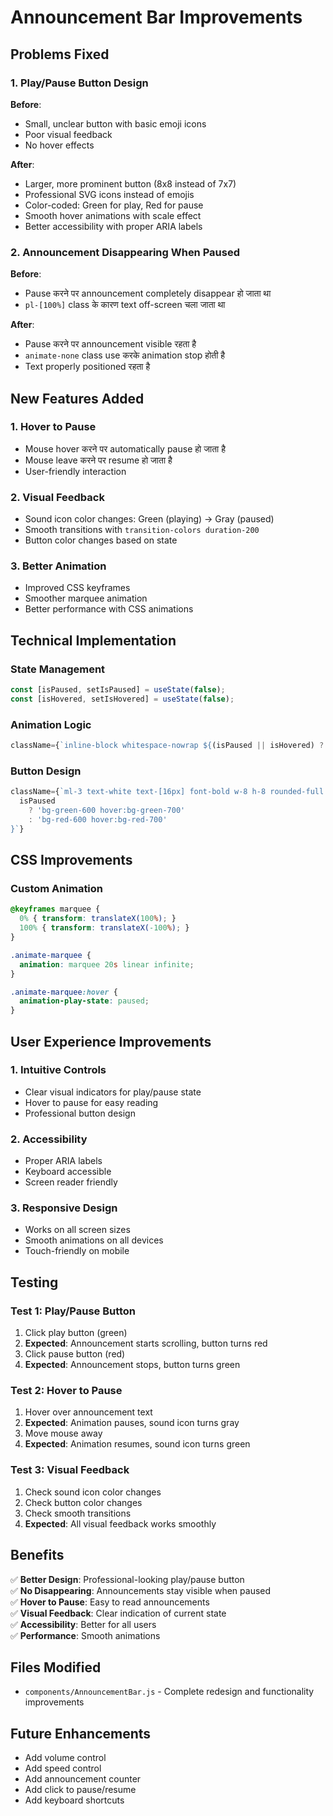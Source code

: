 # Announcement Bar Improvements

## Problems Fixed

### 1. Play/Pause Button Design
**Before**: 
- Small, unclear button with basic emoji icons
- Poor visual feedback
- No hover effects

**After**:
- Larger, more prominent button (8x8 instead of 7x7)
- Professional SVG icons instead of emojis
- Color-coded: Green for play, Red for pause
- Smooth hover animations with scale effect
- Better accessibility with proper ARIA labels

### 2. Announcement Disappearing When Paused
**Before**: 
- Pause करने पर announcement completely disappear हो जाता था
- `pl-[100%]` class के कारण text off-screen चला जाता था

**After**:
- Pause करने पर announcement visible रहता है
- `animate-none` class use करके animation stop होती है
- Text properly positioned रहता है

## New Features Added

### 1. Hover to Pause
- Mouse hover करने पर automatically pause हो जाता है
- Mouse leave करने पर resume हो जाता है
- User-friendly interaction

### 2. Visual Feedback
- Sound icon color changes: Green (playing) → Gray (paused)
- Smooth transitions with `transition-colors duration-200`
- Button color changes based on state

### 3. Better Animation
- Improved CSS keyframes
- Smoother marquee animation
- Better performance with CSS animations

## Technical Implementation

### State Management
```javascript
const [isPaused, setIsPaused] = useState(false);
const [isHovered, setIsHovered] = useState(false);
```

### Animation Logic
```javascript
className={`inline-block whitespace-nowrap ${(isPaused || isHovered) ? 'animate-none' : 'animate-marquee'}`}
```

### Button Design
```javascript
className={`ml-3 text-white text-[16px] font-bold w-8 h-8 rounded-full cursor-pointer flex items-center justify-center transition-all duration-200 hover:scale-110 ${
  isPaused 
    ? 'bg-green-600 hover:bg-green-700' 
    : 'bg-red-600 hover:bg-red-700'
}`}
```

## CSS Improvements

### Custom Animation
```css
@keyframes marquee {
  0% { transform: translateX(100%); }
  100% { transform: translateX(-100%); }
}

.animate-marquee {
  animation: marquee 20s linear infinite;
}

.animate-marquee:hover {
  animation-play-state: paused;
}
```

## User Experience Improvements

### 1. Intuitive Controls
- Clear visual indicators for play/pause state
- Hover to pause for easy reading
- Professional button design

### 2. Accessibility
- Proper ARIA labels
- Keyboard accessible
- Screen reader friendly

### 3. Responsive Design
- Works on all screen sizes
- Smooth animations on all devices
- Touch-friendly on mobile

## Testing

### Test 1: Play/Pause Button
1. Click play button (green)
2. **Expected**: Announcement starts scrolling, button turns red
3. Click pause button (red)
4. **Expected**: Announcement stops, button turns green

### Test 2: Hover to Pause
1. Hover over announcement text
2. **Expected**: Animation pauses, sound icon turns gray
3. Move mouse away
4. **Expected**: Animation resumes, sound icon turns green

### Test 3: Visual Feedback
1. Check sound icon color changes
2. Check button color changes
3. Check smooth transitions
4. **Expected**: All visual feedback works smoothly

## Benefits

✅ **Better Design**: Professional-looking play/pause button  
✅ **No Disappearing**: Announcements stay visible when paused  
✅ **Hover to Pause**: Easy to read announcements  
✅ **Visual Feedback**: Clear indication of current state  
✅ **Accessibility**: Better for all users  
✅ **Performance**: Smooth animations  

## Files Modified
- `components/AnnouncementBar.js` - Complete redesign and functionality improvements

## Future Enhancements
- Add volume control
- Add speed control
- Add announcement counter
- Add click to pause/resume
- Add keyboard shortcuts
